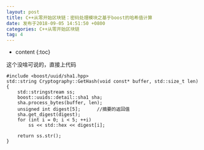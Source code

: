 ```yaml
---
layout: post
title: C++从零开始区块链：密码处理模块之基于boost的哈希值计算
date: 发布于2018-09-05 14:51:50 +0800
categories: C++从零开始区块链
tag: 4
---
```


* content
{:toc}

这个没啥可说的，直接上代码

<!-- more -->

    
    
    #include <boost/uuid/sha1.hpp>
    std::string Cryptography::GetHash(void const* buffer, std::size_t len)
    {
        std::stringstream ss;
        boost::uuids::detail::sha1 sha;
        sha.process_bytes(buffer, len);
        unsigned int digest[5];      //摘要的返回值
        sha.get_digest(digest);
        for (int i = 0; i < 5; ++i)
            ss << std::hex << digest[i];
    
        return ss.str();
    }

